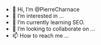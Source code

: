 - 👋 Hi, I’m @PierreCharnace
- 👀 I’m interested in ...
- 🌱 I’m currently learning SEO.
- 💞️ I’m looking to collaborate on ...
- 📫 How to reach me ...

<!---
PierreCharnace/PierreCharnace is a ✨ special ✨ repository because its `README.md` (this file) appears on your GitHub profile.
You can click the Preview link to take a look at your changes.
--->

